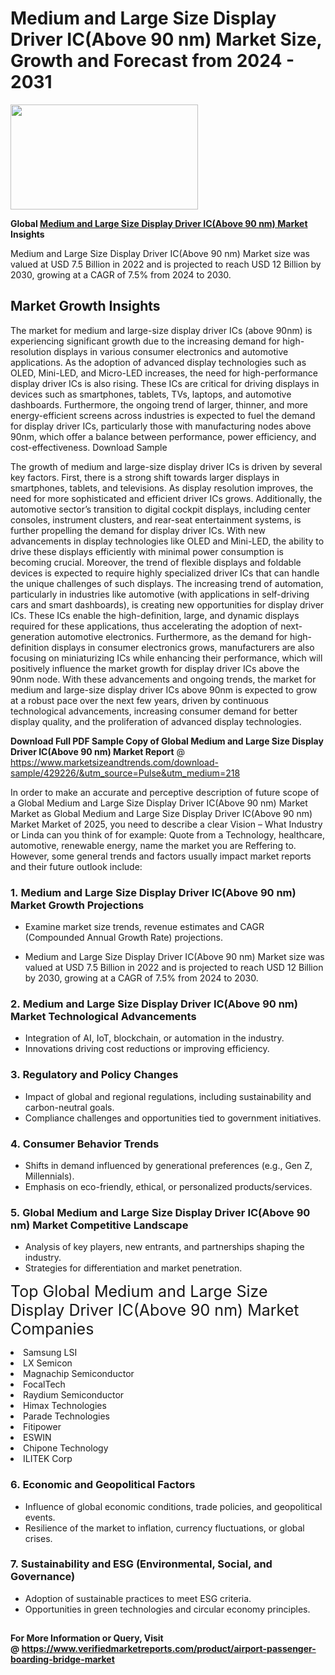 <H1>Medium and Large Size Display Driver IC(Above 90 nm) Market Size, Growth and Forecast from 2024 - 2031</H1><img class="aligncenter size-medium wp-image-584254" src="https://thirdeyenews.in/wp-content/uploads/2024/09/Global-Market-Research-300x168.jpeg" alt="" width="300" height="168" /><p><strong>Global&nbsp;<a href="https://www.marketsizeandtrends.com/download-sample/429226/&amp;utm_source=Pulse&amp;utm_medium=218">Medium and Large Size Display Driver IC(Above 90 nm) Market</a> Insights</strong></p><p>Medium and Large Size Display Driver IC(Above 90 nm) Market size was valued at USD 7.5 Billion in 2022 and is projected to reach USD 12 Billion by 2030, growing at a CAGR of 7.5% from 2024 to 2030.</p><p><h2>Market Growth Insights</h2> <p>The market for medium and large-size display driver ICs (above 90nm) is experiencing significant growth due to the increasing demand for high-resolution displays in various consumer electronics and automotive applications. As the adoption of advanced display technologies such as OLED, Mini-LED, and Micro-LED increases, the need for high-performance display driver ICs is also rising. These ICs are critical for driving displays in devices such as smartphones, tablets, TVs, laptops, and automotive dashboards. Furthermore, the ongoing trend of larger, thinner, and more energy-efficient screens across industries is expected to fuel the demand for display driver ICs, particularly those with manufacturing nodes above 90nm, which offer a balance between performance, power efficiency, and cost-effectiveness. Download Sample </p> <p>The growth of medium and large-size display driver ICs is driven by several key factors. First, there is a strong shift towards larger displays in smartphones, tablets, and televisions. As display resolution improves, the need for more sophisticated and efficient driver ICs grows. Additionally, the automotive sector’s transition to digital cockpit displays, including center consoles, instrument clusters, and rear-seat entertainment systems, is further propelling the demand for display driver ICs. With new advancements in display technologies like OLED and Mini-LED, the ability to drive these displays efficiently with minimal power consumption is becoming crucial. Moreover, the trend of flexible displays and foldable devices is expected to require highly specialized driver ICs that can handle the unique challenges of such displays. The increasing trend of automation, particularly in industries like automotive (with applications in self-driving cars and smart dashboards), is creating new opportunities for display driver ICs. These ICs enable the high-definition, large, and dynamic displays required for these applications, thus accelerating the adoption of next-generation automotive electronics. Furthermore, as the demand for high-definition displays in consumer electronics grows, manufacturers are also focusing on miniaturizing ICs while enhancing their performance, which will positively influence the market growth for display driver ICs above the 90nm node. With these advancements and ongoing trends, the market for medium and large-size display driver ICs above 90nm is expected to grow at a robust pace over the next few years, driven by continuous technological advancements, increasing consumer demand for better display quality, and the proliferation of advanced display technologies. </p><p><span class=""><strong>Download Full PDF Sample Copy of Global Medium and Large Size Display Driver IC(Above 90 nm) Market Report</strong> @ <a href="https://www.marketsizeandtrends.com/download-sample/429226/&amp;utm_source=Pulse&amp;utm_medium=218" target="_blank">https://www.marketsizeandtrends.com/download-sample/429226/&amp;utm_source=Pulse&amp;utm_medium=218</a></span></p><p>In order to make an accurate and perceptive description of future scope of a Global&nbsp;Medium and Large Size Display Driver IC(Above 90 nm) Market Market as Global&nbsp;Medium and Large Size Display Driver IC(Above 90 nm) Market Market of 2025, you need to describe a clear Vision &ndash; What Industry or Linda can you think of for example: Quote from a Technology, healthcare, automotive, renewable energy, name the market you are Reffering to. However, some general trends and factors usually impact market reports and their future outlook include:</p><h3>1.&nbsp;<strong>Medium and Large Size Display Driver IC(Above 90 nm) Market Growth Projections</strong></h3><ul><li>Examine market size trends, revenue estimates and CAGR (Compounded Annual Growth Rate) projections.</li><li><p>Medium and Large Size Display Driver IC(Above 90 nm) Market size was valued at USD 7.5 Billion in 2022 and is projected to reach USD 12 Billion by 2030, growing at a CAGR of 7.5% from 2024 to 2030.</p></li></ul><h3>2.&nbsp;<strong>Medium and Large Size Display Driver IC(Above 90 nm) Market Technological Advancements</strong></h3><ul><li>Integration of AI, IoT, blockchain, or automation in the industry.</li><li>Innovations driving cost reductions or improving efficiency.</li></ul><h3>3.&nbsp;<strong>Regulatory and Policy Changes</strong></h3><ul><li>Impact of global and regional regulations, including sustainability and carbon-neutral goals.</li><li>Compliance challenges and opportunities tied to government initiatives.</li></ul><h3>4.&nbsp;<strong>Consumer Behavior Trends</strong></h3><ul><li>Shifts in demand influenced by generational preferences (e.g., Gen Z, Millennials).</li><li>Emphasis on eco-friendly, ethical, or personalized products/services.</li></ul><h3>5.&nbsp;<strong>Global Medium and Large Size Display Driver IC(Above 90 nm) Market Competitive Landscape</strong></h3><ul><li>Analysis of key players, new entrants, and partnerships shaping the industry.</li><li>Strategies for differentiation and market penetration.</li></ul><p data-pm-slice="1 1 []"><span style="color: inherit; font-family: inherit; font-size: 25px;">Top Global Medium and Large Size Display Driver IC(Above 90 nm) Market Companies</span></p><div class="" data-test-id=""><p><li>Samsung LSI</li><li> LX Semicon</li><li> Magnachip Semiconductor</li><li> FocalTech</li><li> Raydium Semiconductor</li><li> Himax Technologies</li><li> Parade Technologies</li><li> Fitipower</li><li> ESWIN</li><li> Chipone Technology</li><li> ILITEK Corp</li></p></div><h3>6.&nbsp;<strong>Economic and Geopolitical Factors</strong></h3><ul><li>Influence of global economic conditions, trade policies, and geopolitical events.</li><li>Resilience of the market to inflation, currency fluctuations, or global crises.</li></ul><h3>7.&nbsp;<strong>Sustainability and ESG (Environmental, Social, and Governance)</strong></h3><ul><li>Adoption of sustainable practices to meet ESG criteria.</li><li>Opportunities in green technologies and circular economy principles.</li></ul><h2><strong style="font-size: 14px;">For More Information or Query, Visit @&nbsp;</strong><a style="background-color: #ffffff; font-size: 14px;" href="https://www.marketsizeandtrends.com/report/medium-and-large-size-display-driver-ic-above-90-nm-market/" target="_blank">https://www.verifiedmarketreports.com/product/airport-passenger-boarding-bridge-market</a></h2>
